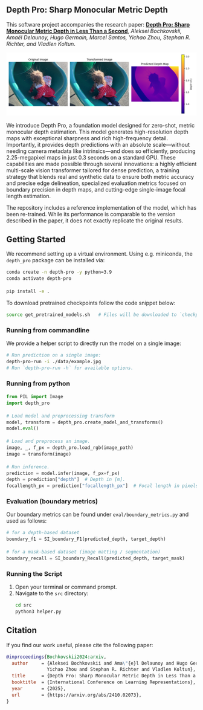 ## Depth Pro: Sharp Monocular Metric Depth

This software project accompanies the research paper:
**[Depth Pro: Sharp Monocular Metric Depth in Less Than a Second](https://arxiv.org/abs/2410.02073)**,
_Aleksei Bochkovskii, Amaël Delaunoy, Hugo Germain, Marcel Santos, Yichao Zhou, Stephan R. Richter, and Vladlen Koltun_.

![](data/girl.png)

We introduce Depth Pro, a foundation model designed for zero-shot, metric monocular depth estimation. This model generates high-resolution depth maps with exceptional sharpness and rich high-frequency detail. Importantly, it provides depth predictions with an absolute scale—without needing camera metadata like intrinsics—and does so efficiently, producing 2.25-megapixel maps in just 0.3 seconds on a standard GPU. These capabilities are made possible through several innovations: a highly efficient multi-scale vision transformer tailored for dense prediction, a training strategy that blends real and synthetic data to ensure both metric accuracy and precise edge delineation, specialized evaluation metrics focused on boundary precision in depth maps, and cutting-edge single-image focal length estimation.

The repository includes a reference implementation of the model, which has been re-trained. While its performance is comparable to the version described in the paper, it does not exactly replicate the original results.

## Getting Started

We recommend setting up a virtual environment. Using e.g. miniconda, the `depth_pro` package can be installed via:

```bash
conda create -n depth-pro -y python=3.9
conda activate depth-pro

pip install -e .
```

To download pretrained checkpoints follow the code snippet below:

```bash
source get_pretrained_models.sh   # Files will be downloaded to `checkpoints` directory.
```

### Running from commandline

We provide a helper script to directly run the model on a single image:

```bash
# Run prediction on a single image:
depth-pro-run -i ./data/example.jpg
# Run `depth-pro-run -h` for available options.
```

### Running from python

```python
from PIL import Image
import depth_pro

# Load model and preprocessing transform
model, transform = depth_pro.create_model_and_transforms()
model.eval()

# Load and preprocess an image.
image, _, f_px = depth_pro.load_rgb(image_path)
image = transform(image)

# Run inference.
prediction = model.infer(image, f_px=f_px)
depth = prediction["depth"]  # Depth in [m].
focallength_px = prediction["focallength_px"]  # Focal length in pixels.
```

### Evaluation (boundary metrics)

Our boundary metrics can be found under `eval/boundary_metrics.py` and used as follows:

```python
# for a depth-based dataset
boundary_f1 = SI_boundary_F1(predicted_depth, target_depth)

# for a mask-based dataset (image matting / segmentation)
boundary_recall = SI_boundary_Recall(predicted_depth, target_mask)
```

### Running the Script

1. Open your terminal or command prompt.
2. Navigate to the `src` directory:
   ```bash
   cd src
   python3 helper.py
## Citation

If you find our work useful, please cite the following paper:

```bibtex
@inproceedings{Bochkovskii2024:arxiv,
  author     = {Aleksei Bochkovskii and Ama\"{e}l Delaunoy and Hugo Germain and Marcel Santos and
               Yichao Zhou and Stephan R. Richter and Vladlen Koltun},
  title      = {Depth Pro: Sharp Monocular Metric Depth in Less Than a Second},
  booktitle  = {International Conference on Learning Representations},
  year       = {2025},
  url        = {https://arxiv.org/abs/2410.02073},
}
```
